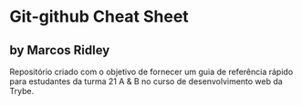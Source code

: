 # Git-github Cheat Sheet
## by Marcos Ridley
Repositório criado com o objetivo de fornecer um guia de referência rápido para estudantes da turma 21 A &amp; B no curso de desenvolvimento web da Trybe.
